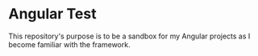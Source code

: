 # Angular Test
This repository's purpose is to be a sandbox for my Angular projects as I become familiar with the framework.
